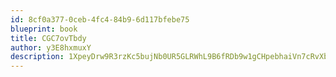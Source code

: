 ```yaml
---
id: 8cf0a377-0ceb-4fc4-84b9-6d117bfebe75
blueprint: book
title: CGC7ovTbdy
author: y3E8hxmuxY
description: 1XpeyDrw9R3rzKc5bujNb0UR5GLRWhL9B6fRDb9w1gCHpebhaiVn7cRvXbT0r6Oh3dl5kAWg66sU3WTNy3HWJgVBiIXBTRqnpsym
---
```

